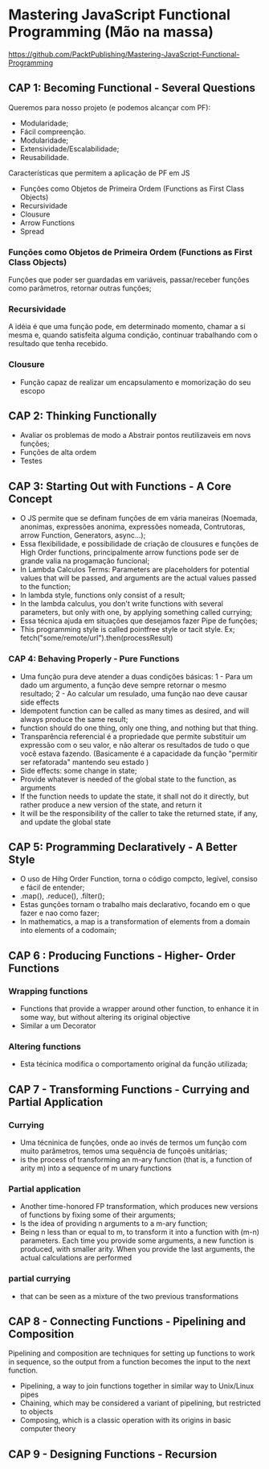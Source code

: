 # Mastering JavaScript Functional Programming (Mão na massa)

https://github.com/PacktPublishing/Mastering-JavaScript-Functional-Programming

## CAP 1: Becoming Functional - Several Questions

Queremos para nosso projeto (e podemos alcançar com PF):

- Modularidade;
- Fácil compreenção.
- Modularidade;
- Extensividade/Escalabilidade;
- Reusabilidade.

Características que permitem a aplicação de PF em JS

- Funções como Objetos de Primeira Ordem (Functions as First Class Objects)
- Recursividade
- Clousure
- Arrow Functions
- Spread

### Funções como Objetos de Primeira Ordem (Functions as First Class Objects)

Funções que poder ser guardadas em variáveis, passar/receber funções como parâmetros, retornar outras funções;

### Recursividade

A idéia é que uma função pode, em determinado momento, chamar a si mesma e, quando satisfeita alguma condição, continuar trabalhando com o resultado que tenha recebido.

### Clousure

- Função capaz de realizar um encapsulamento e momorização do seu escopo

## CAP 2: Thinking Functionally

- Avaliar os problemas de modo a Abstrair pontos reutilizaveis em novs funções;
- Funções de alta ordem
- Testes

## CAP 3: Starting Out with Functions - A Core Concept

- O JS permite que se definam funções de em vária maneiras (Noemada, anonimas, expressões anonima, expressões nomeada, Contrutoras, arrow Function, Generators, async...);
- Essa flexibilidade, e possibilidade de criação de clousures e funções de High Order functions, principalmente arrow functions pode ser de grande valia na progamação funcional;
- In Lambda Calculos Terms: Parameters are placeholders for potential values that will be passed, and arguments are the actual values passed to the function;
- In lambda style, functions only consist of a result;
- In the lambda calculus, you don't write functions with several parameters, but only with
  one, by applying something called currying;
- Essa técnica ajuda em situações que desejamos fazer Pipe de funções;
- This programming style is called pointfree style or tacit style. Ex; fetch("some/remote/url").then(processResult)

### CAP 4: Behaving Properly - Pure Functions

- Uma função pura deve atender a duas condições básicas:
  1 - Para um dado um argumento, a função deve sempre retornar o mesmo resultado;
  2 - Ao calcular um resulado, uma função nao deve causar side effects
- Idempotent function can be called as many times as desired, and will always produce
  the same result;
- function should do one thing, only one thing, and nothing but that thing.
- Transparência referencial é a propriedade que permite substituir um
  expressão com o seu valor, e não alterar os resultados de tudo o que você estava fazendo. (Basicamente é a capacidade da função "permitir ser refatorada" mantendo seu estado )
- Side effects: some change in state;
- Provide whatever is needed of the global state to the function, as arguments
- If the function needs to update the state, it shall not do it directly, but rather produce a new version of the state, and return it
- It will be the responsibility of the caller to take the returned state, if any, and
  update the global state

## CAP 5: Programming Declaratively - A Better Style

- O uso de Hihg Order Function, torna o código compcto, legível, consiso e fácil de entender;
- .map(), .reduce(), .filter();
- Estas gunções tornam o trabalho mais declarativo, focando em o que fazer e nao como fazer;
- In mathematics, a map is a transformation of elements from a domain into elements
  of a codomain;

## CAP 6 : Producing Functions - Higher- Order Functions

### Wrapping functions

- Functions that provide a wrapper around other function, to enhance it in some way, but without altering its original objective
- Similar a um Decorator

### Altering functions

- Esta técinica modifica o comportamento original da função utilizada;

## CAP 7 - Transforming Functions - Currying and Partial Application

### Currying

- Uma técninica de funções, onde ao invés de termos um função com muito parâmetros, temos uma sequência de funçoẽs unitárias;
- is the process of transforming an m-ary function (that is, a function of arity m) into a sequence of m unary functions

### Partial application

- Another time-honored FP transformation, which produces new versions of functions by fixing some of their arguments;
- Is the idea of providing n arguments to a m-ary function;
- Being n less than or equal to m, to transform it into a function with (m-n) parameters. Each time you provide some arguments, a new function is produced, with smaller arity. When you provide the last arguments, the actual calculations are performed

### partial currying

- that can be seen as a mixture of the two previous transformations

## CAP 8 - Connecting Functions - Pipelining and Composition

Pipelining and composition are techniques for setting up functions to work in sequence, so the output from a function becomes the input to the next function.

- Pipelining, a way to join functions together in similar way to Unix/Linux pipes
- Chaining, which may be considered a variant of pipelining, but restricted to objects
- Composing, which is a classic operation with its origins in basic computer theory

## CAP 9 - Designing Functions - Recursion
